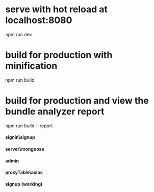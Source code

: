 # serve with hot reload at localhost:8080
npm run dev
# build for production with minification
npm run build
# build for production and view the bundle analyzer report
npm run build --report


#### signin\signup
#### server\mongoose
#### admin
#### proxyTable\axios
#### signup (working)
